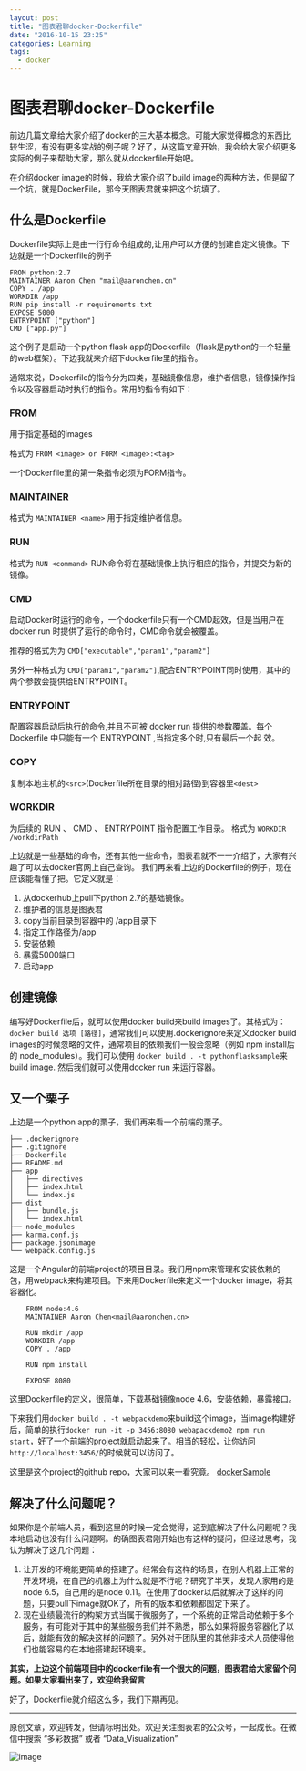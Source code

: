 ```yaml
---
layout: post
title: "图表君聊docker-Dockerfile"
date: "2016-10-15 23:25"
categories: Learning
tags:
  - docker
---
```


# 图表君聊docker-Dockerfile
前边几篇文章给大家介绍了docker的三大基本概念。可能大家觉得概念的东西比较生涩，有没有更多实战的例子呢？好了，从这篇文章开始，我会给大家介绍更多实际的例子来帮助大家，那么就从dockerfile开始吧。

在介绍docker image的时候，我给大家介绍了build image的两种方法，但是留了一个坑，就是DockerFile，那今天图表君就来把这个坑填了。

## 什么是Dockerfile
Dockerfile实际上是由一行行命令组成的,让用户可以方便的创建自定义镜像。下边就是一个Dockerfile的例子

```
FROM python:2.7
MAINTAINER Aaron Chen "mail@aaronchen.cn"
COPY . /app
WORKDIR /app
RUN pip install -r requirements.txt
EXPOSE 5000
ENTRYPOINT ["python"]
CMD ["app.py"]
```
这个例子是启动一个python flask app的Dockerfile（flask是python的一个轻量的web框架）。下边我就来介绍下dockerfile里的指令。

通常来说，Dockerfile的指令分为四类，基础镜像信息，维护者信息，镜像操作指令以及容器启动时执行的指令。常用的指令有如下：

### FROM
用于指定基础的images
 
格式为 ```FROM <image> or FORM <image>:<tag>```

一个Dockerfile里的第一条指令必须为FORM指令。

### MAINTAINER
格式为 ```MAINTAINER <name>``` 用于指定维护者信息。

### RUN
格式为 ```RUN <command>``` 
RUN命令将在基础镜像上执行相应的指令，并提交为新的镜像。

### CMD
启动Docker时运行的命令，一个dockerfile只有一个CMD起效，但是当用户在docker run 时提供了运行的命令时，CMD命令就会被覆盖。

推荐的格式为为 ```CMD["executable","param1","param2"]```

另外一种格式为 ```CMD["param1","param2"]```,配合ENTRYPOINT同时使用，其中的两个参数会提供给ENTRYPOINT。

### ENTRYPOINT
配置容器启动后执行的命令,并且不可被 docker run 提供的参数覆盖。每个 Dockerfile 中只能有一个 ENTRYPOINT ,当指定多个时,只有最后一个起 效。

### COPY
复制本地主机的```<src>```(Dockerfile所在目录的相对路径)到容器里```<dest>```

### WORKDIR
为后续的 RUN 、 CMD 、 ENTRYPOINT 指令配置工作目录。
格式为 ```WORKDIR /workdirPath```

上边就是一些基础的命令，还有其他一些命令，图表君就不一一介绍了，大家有兴趣了可以去docker官网上自己查询。
我们再来看上边的Dockerfile的例子，现在应该能看懂了把。它定义就是：

1. 从dockerhub上pull下python 2.7的基础镜像。
2. 维护者的信息是图表君
3. copy当前目录到容器中的 /app目录下
4. 指定工作路径为/app
5. 安装依赖
6. 暴露5000端口
7. 启动app

## 创建镜像
编写好Dockerfile后，就可以使用docker build来build images了。其格式为：
```docker build 选项 [路径]```，通常我们可以使用.dockerignore来定义docker build images的时候忽略的文件，通常项目的依赖我们一般会忽略（例如 npm install后的 node_modules）。我们可以使用 ```docker build . -t pythonflasksample```来build image. 然后我们就可以使用docker run 来运行容器。

## 又一个栗子
上边是一个python app的栗子，我们再来看一个前端的栗子。

```
├── .dockerignore
├── .gitignore
├── Dockerfile
├── README.md
├── app
│   ├── directives
│   ├── index.html
│   └── index.js
├── dist
│   ├── bundle.js
│   └── index.html
├── node_modules
├── karma.conf.js
├── package.jsonimage
└── webpack.config.js
```
这是一个Angular的前端project的项目目录。我们用npm来管理和安装依赖的包，用webpack来构建项目。下来用Dockerfile来定义一个docker image，将其容器化。

```
	FROM node:4.6
 	MAINTAINER Aaron Chen<mail@aaronchen.cn>
 
 	RUN mkdir /app
 	WORKDIR /app
 	COPY . /app
 
 	RUN npm install
 	
 	EXPOSE 8080
```

这里Dockerfile的定义，很简单，下载基础镜像node 4.6，安装依赖，暴露接口。

下来我们用```docker build . -t webpackdemo```来build这个image，当image构建好后，简单的执行```docker run -it -p 3456:8080 webapackdemo2 npm run start```，好了一个前端的project就启动起来了。相当的轻松，让你访问```http://localhost:3456/```的时候就可以访问了。

这里是这个project的github repo，大家可以来一看究竟。
[dockerSample](https://github.com/aaronisme/dockerSample)

## 解决了什么问题呢？
如果你是个前端人员，看到这里的时候一定会觉得，这到底解决了什么问题呢？我本地启动也没有什么问题啊。的确图表君刚开始也有这样的疑问，但经过思考，我认为解决了这几个问题：

1. 让开发的环境能更简单的搭建了。经常会有这样的场景，在别人机器上正常的开发环境，在自己的机器上为什么就是不行呢？研究了半天，发现人家用的是node 6.5，自己用的是node 0.11。在使用了docker以后就解决了这样的问题，只要pull下image就OK了，所有的版本和依赖都固定下来了。
2. 现在业绩最流行的构架方式当属于微服务了，一个系统的正常启动依赖于多个服务，有可能对于其中的某些服务我们并不熟悉，那么如果将服务容器化了以后，就能有效的解决这样的问题了。另外对于团队里的其他非技术人员使得他们也能容易的在本地搭建起环境来。

**其实，上边这个前端项目中的dockerfile有一个很大的问题，图表君给大家留个问题。如果大家看出来了，欢迎给我留言**

好了，Dockerfile就介绍这么多，我们下期再见。

------

原创文章，欢迎转发，但请标明出处。欢迎关注图表君的公众号，一起成长。在微信中搜索 “多彩数据” 或者 “Data_Visualization”


![image]({{url}}/resources/img/wechat.jpg)







